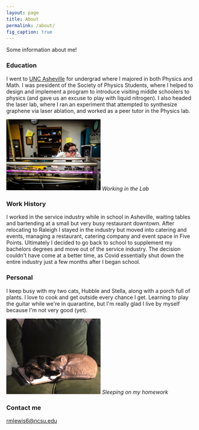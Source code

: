 ```yaml
---
layout: page
title: About
permalink: /about/
fig_caption: true
---
```


Some information about me!

### Education

I went to [UNC Asheville](unca.edu) for undergrad where I majored in both Physics and Math. I was president of the Society of Physics Students, where I helped to design and implement a program to introduce visiting middle schoolers to physics (and gave us an excuse to play with liquid nitrogen). I also headed the laser lab, where I ran an experiment that attempted to synthesize graphene via laser ablation, and worked as a peer tutor in the Physics lab.  

<img src="images/LaserLab.png" width="250">
<em>Working in the Lab</em>

### Work History

I worked in the service industry while in school in Asheville, waiting tables and bartending at a small but very busy restaurant downtown. After relocating to Raleigh I stayed in the industry but moved into catering and events, managing a restaurant, catering company and event space in Five Points. Ultimately I decided to go back to school to supplement my bachelors degrees and move out of the service industry. The decision couldn't have come at a better time, as Covid essentially shut down the entire industry just a few months after I began school. 

### Personal

I keep busy with my two cats, Hubble and Stella, along with a porch full of plants. I love to cook and get outside every chance I get. Learning to play the guitar while we're in quarantine, but I'm really glad I live by myself because I'm not very good (yet).  

<img src="images/Cats.png" width="250">
<em>Sleeping on my homework</em>

### Contact me

[rmlewis6@ncsu.edu](mailto:rmlewis6@ncsu.edu)
